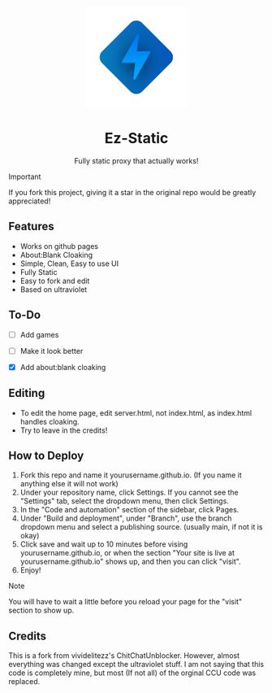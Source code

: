 <p align="center"><img src="img/ez-static.png" height="200"></p>
<h1 align="center">Ez-Static</h1>
<p align="center">Fully static proxy that actually works!</p>

> [!IMPORTANT]
> If you fork this project, giving it a star in the original repo would be greatly appreciated!


## Features
- Works on github pages
- About:Blank Cloaking
- Simple, Clean, Easy to use UI
- Fully Static
- Easy to fork and edit
- Based on ultraviolet



## To-Do
- [ ] Add games
- [ ] Make it look better
- [x] Add about:blank cloaking


## Editing
- To edit the home page, edit server.html, not index.html, as index.html handles cloaking.
- Try to leave in the credits!

## How to Deploy
1. Fork this repo and name it yourusername.github.io. (If you name it anything else it will not work)
2. Under your repository name, click Settings. If you cannot see the "Settings" tab, select the dropdown menu, then click Settings.
3. In the "Code and automation" section of the sidebar, click Pages.
5. Under "Build and deployment", under "Branch", use the branch dropdown menu and select a publishing source. (usually main, if not it is okay)
6. Click save and wait up to 10 minutes before vising yourusername.github.io, or when the section "Your site is live at yourusername.github.io" shows up, and then you can click "visit".
7. Enjoy!
> [!NOTE]
> You will have to wait a little before you reload your page for the "visit" section to show up.

## Credits
This is a fork from vividelitezz's ChitChatUnblocker. However, almost everything was changed except the ultraviolet stuff. I am not saying that this code is completely mine, but most (If not all) of the orginal CCU code was replaced.
